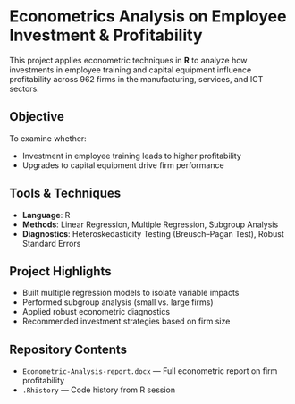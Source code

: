 # Econometrics Analysis on Employee Investment & Profitability

This project applies econometric techniques in **R** to analyze how investments in employee training and capital equipment influence profitability across 962 firms in the manufacturing, services, and ICT sectors.

## Objective

To examine whether:
- Investment in employee training leads to higher profitability
- Upgrades to capital equipment drive firm performance

## Tools & Techniques

- **Language**: R
- **Methods**: Linear Regression, Multiple Regression, Subgroup Analysis
- **Diagnostics**: Heteroskedasticity Testing (Breusch–Pagan Test), Robust Standard Errors

## Project Highlights

- Built multiple regression models to isolate variable impacts
- Performed subgroup analysis (small vs. large firms)
- Applied robust econometric diagnostics
- Recommended investment strategies based on firm size

## Repository Contents

- `Econometric-Analysis-report.docx` — Full econometric report on firm profitability
- `.Rhistory` — Code history from R session
